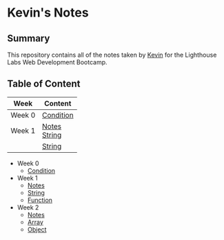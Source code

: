 # Kevin's Notes

## Summary 

This repository contains all of the notes taken by [Kevin](https://github.com/TinyMito) for the Lighthouse Labs Web Development Bootcamp.

## Table of Content
| Week    | Content                   |
| ------- | ------------------------- |
| Week 0  | [Condition](condition.md) |
| Week 1  | [Notes](week1.md)<br/>[String](string.md)          |
|         | [String](string.md)       |

* Week 0
  * [Condition](condition.md)
* Week 1
  * [Notes](week1.md)
  * [String](string.md)
  * [Function](function.md)
* Week 2
  * [Notes](week2.md)
  * [Array](array.md)
  * [Object](object.md)
  